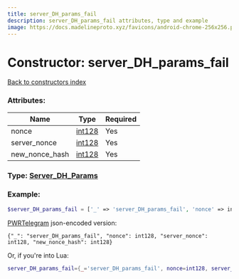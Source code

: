 ```yaml
---
title: server_DH_params_fail
description: server_DH_params_fail attributes, type and example
image: https://docs.madelineproto.xyz/favicons/android-chrome-256x256.png
---
```

# Constructor: server\_DH\_params\_fail  
[Back to constructors index](index.md)



### Attributes:

| Name     |    Type       | Required |
|----------|---------------|----------|
|nonce|[int128](../types/int128.md) | Yes|
|server\_nonce|[int128](../types/int128.md) | Yes|
|new\_nonce\_hash|[int128](../types/int128.md) | Yes|



### Type: [Server\_DH\_Params](../types/Server_DH_Params.md)


### Example:

```php
$server_DH_params_fail = ['_' => 'server_DH_params_fail', 'nonce' => int128, 'server_nonce' => int128, 'new_nonce_hash' => int128];
```  

[PWRTelegram](https://pwrtelegram.xyz) json-encoded version:

```
{"_": "server_DH_params_fail", "nonce": int128, "server_nonce": int128, "new_nonce_hash": int128}
```


Or, if you're into Lua:

```lua
server_DH_params_fail={_='server_DH_params_fail', nonce=int128, server_nonce=int128, new_nonce_hash=int128}

```


